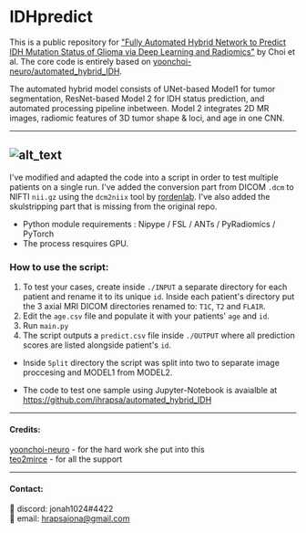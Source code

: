 # IDHpredict
This is a public repository for ["Fully Automated Hybrid Network to Predict IDH Mutation Status of Glioma via Deep Learning and Radiomics"](https://academic.oup.com/neuro-oncology/article-abstract/23/2/304/5876011) by Choi et al. The core code is entirely based on [yoonchoi-neuro/automated_hybrid_IDH](https://github.com/yoonchoi-neuro/automated_hybrid_IDH).

 The automated hybrid model consists of UNet-based Model1 for tumor segmentation, ResNet-based Model 2 for IDH status prediction, and automated processing pipeline inbetween. Model 2 integrates 2D MR images, radiomic features of 3D tumor shape & loci, and age in one CNN. 

--------------------------------------------------------------------
![alt_text](https://github.com/ihrapsa/automated_hybrid_IDH/blob/master/workflow.png)
--------------------------------------------------------------------
I've modified and adapted the code into a script in order to test multiple patients on a single run. I've added the conversion part from DICOM `.dcm` to NIFTI `nii.gz` using the `dcm2niix` tool by [rordenlab](https://github.com/rordenlab/dcm2niix).  I've also added the skulstripping part that is missing from the original repo. 


 * Python module requirements : Nipype / FSL / ANTs / PyRadiomics / PyTorch
 * The process resquires GPU.


### How to use the script:

1. To test your cases, create inside `./INPUT` a separate directory for each patient and rename it to its unique `id`. Inside each patient's directory put the 3 axial MRI DICOM directories renamed to: `T1C`, `T2` and `FLAIR`.
2. Edit the `age.csv` file and populate it with your patients' `age` and `id`.
3. Run `main.py`
4. The script outputs a `predict.csv` file inside `./OUTPUT` where all prediction scores are listed alongside patient's `id`.

* Inside `Split` directory the script was split into two to separate image proccesing and MODEL1 from MODEL2. 

* The code to test one sample using Jupyter-Notebook is avaialble at https://github.com/ihrapsa/automated_hybrid_IDH

_____________________________________________________

#### Credits:
[yoonchoi-neuro](https://github.com/yoonchoi-neuro) - for the hard work she put into this  
[teo2mirce](https://github.com/teo2mirce) - for all the support
_____________________________________________________

#### Contact:

💬 discord: jonah1024#4422  
:email: email: hrapsaiona@gmail.com
